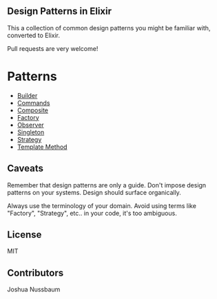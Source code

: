 Design Patterns in Elixir
------------------------------

This a collection of common design patterns you might be familiar with, converted to Elixir.

Pull requests are very welcome!

# Patterns

- [Builder](https://github.com/joshnuss/design-patterns-in-elixir/tree/master/builder)
- [Commands](https://github.com/joshnuss/design-patterns-in-elixir/tree/master/commands)
- [Composite](https://github.com/joshnuss/design-patterns-in-elixir/tree/master/composite)
- [Factory](https://github.com/joshnuss/design-patterns-in-elixir/tree/master/factory)
- [Observer](https://github.com/joshnuss/design-patterns-in-elixir/tree/master/observer)
- [Singleton](https://github.com/joshnuss/design-patterns-in-elixir/tree/master/singleton)
- [Strategy](https://github.com/joshnuss/design-patterns-in-elixir/tree/master/strategy)
- [Template Method](https://github.com/joshnuss/design-patterns-in-elixir/tree/master/template_method)

## Caveats

Remember that design patterns are only a guide.
Don't impose design patterns on your systems.
Design should surface organically.

Always use the terminology of your domain. Avoid using terms like "Factory", "Strategy", etc.. in your code, it's too ambiguous.

## License

MIT

## Contributors

Joshua Nussbaum
